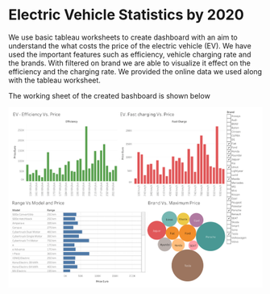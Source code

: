 
# Electric Vehicle Statistics by 2020

We use basic tableau worksheets to create dashboard with an aim to understand the what costs the price of the electric vehicle (EV). We have used the important features such as  efficiency, vehicle charging rate and the brands. With filtered on brand we are able to visualize it effect on the efficiency and the charging rate. We provided the online data we used along with the tableau worksheet. 

The working sheet of the  created bashboard is shown below

![](Dashboard.gif)

 